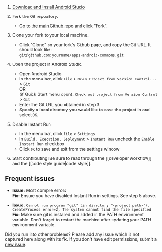1. [Download and Install Android Studio][1]

2. Fork the Git repository.
    - Go to [the main Github repo](https://github.com/commons-app/apps-android-commons/) and click "Fork".

3. Clone your fork to your local machine.
    - Click "Clone" on your fork's Github page, and copy the Git URL. It should look like:<br>`git@github.com:yourname/apps-android-commons.git`

4. Open the project in Android Studio.
    - Open Android Studio
    - In the menu bar, click `File` > `New` > `Project from Version Control...` > `Git`<br>
    OR<br>
    (if Quick Start menu open): `Check out project from Version Control` > `Git`
    - Enter the Git URL you obtained in step 3.
    - Specify a local directory you would like to save the project in and select `OK`.

5. Disable Instant Run
    - In the menu bar, click `File` > `Settings`
    - In `Build, Execution, Deployment` > `Instant Run` uncheck the `Enable Instant Run` checkbox
    - Click `OK` to save and exit from the settings window

6. Start contributing! Be sure to read through the [[developer workflow]] and the [[code style guide|code style]].

## Frequent issues

- **Issue:** Most compile errors<br>
    **Fix:** Ensure you have disabled Instant Run in settings. See step 5 above.

- **Issue:** `Cannot run program "git" (in directory "<project path>"): CreateProcess error=2, The system cannot find the file specified`<br>
    **Fix:** Make sure git is installed and added in the PATH environment variable. Don't forget to restart the machine after updating your PATH environment variable.

Did you run into other problems? Please add any issue which is not captured here along with its fix. If you don't have edit permissions, submit a [new issue](https://github.com/commons-app/apps-android-commons/issues/new).

[1]: https://developer.android.com/studio/